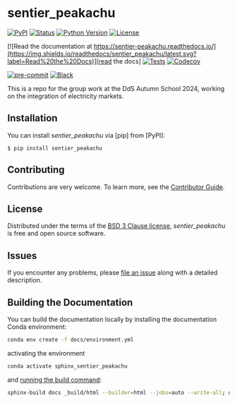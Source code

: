 # sentier_peakachu

[![PyPI](https://img.shields.io/pypi/v/sentier_peakachu.svg)][pypi status]
[![Status](https://img.shields.io/pypi/status/sentier_peakachu.svg)][pypi status]
[![Python Version](https://img.shields.io/pypi/pyversions/sentier_peakachu)][pypi status]
[![License](https://img.shields.io/pypi/l/sentier-peakachu)][license]

[![Read the documentation at https://sentier-peakachu.readthedocs.io/](https://img.shields.io/readthedocs/sentier_peakachu/latest.svg?label=Read%20the%20Docs)][read the docs]
[![Tests](https://github.com/TimoDiepers/sentier_peakachu/actions/workflows/python-test.yml/badge.svg)][tests]
[![Codecov](https://codecov.io/gh/TimoDiepers/sentier_peakachu/branch/main/graph/badge.svg)][codecov]

[![pre-commit](https://img.shields.io/badge/pre--commit-enabled-brightgreen?logo=pre-commit&logoColor=white)][pre-commit]
[![Black](https://img.shields.io/badge/code%20style-black-000000.svg)][black]

[pypi status]: https://pypi.org/project/sentier.peakachu/
[read the docs]: https://sentier-peakachu.readthedocs.io/
[tests]: https://github.com/TimoDiepers/sentier_peakachu/actions?workflow=Tests
[codecov]: https://app.codecov.io/gh/TimoDiepers/sentier_peakachu
[pre-commit]: https://github.com/pre-commit/pre-commit
[black]: https://github.com/psf/black


This is a repo for the group work at the DdS Autumn School 2024, working on the integration of electricity markets.

## Installation

You can install _sentier_peakachu_ via [pip] from [PyPI]:

```console
$ pip install sentier_peakachu
```

## Contributing

Contributions are very welcome.
To learn more, see the [Contributor Guide][Contributor Guide].

## License

Distributed under the terms of the [BSD 3 Clause license][License],
_sentier_peakachu_ is free and open source software.

## Issues

If you encounter any problems,
please [file an issue][Issue Tracker] along with a detailed description.


<!-- github-only -->

[command-line reference]: https://sentier_peakachu.readthedocs.io/en/latest/usage.html
[License]: https://github.com/TimoDiepers/sentier_peakachu/blob/main/LICENSE
[Contributor Guide]: https://github.com/TimoDiepers/sentier_peakachu/blob/main/CONTRIBUTING.md
[Issue Tracker]: https://github.com/TimoDiepers/sentier_peakachu/issues


## Building the Documentation

You can build the documentation locally by installing the documentation Conda environment:

```bash
conda env create -f docs/environment.yml
```

activating the environment

```bash
conda activate sphinx_sentier_peakachu
```

and [running the build command](https://www.sphinx-doc.org/en/master/man/sphinx-build.html#sphinx-build):

```bash
sphinx-build docs _build/html --builder=html --jobs=auto --write-all; open _build/html/index.html
```
